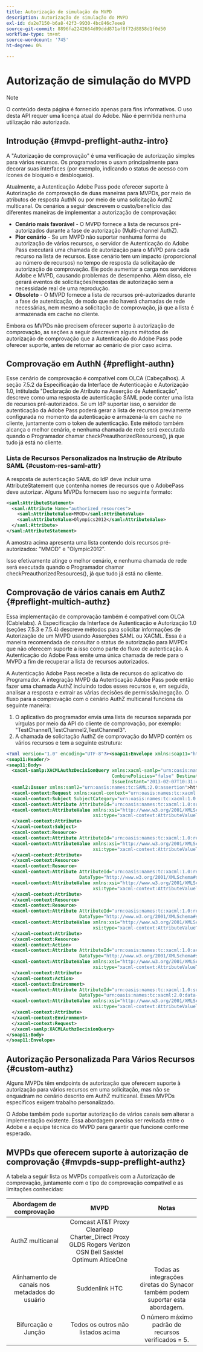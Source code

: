 ```yaml
---
title: Autorização de simulação do MVPD
description: Autorização de simulação do MVPD
exl-id: da2e7150-b6a8-42f3-9930-4bc846c7eee9
source-git-commit: 8896fa2242664d09ddd871af8f72d8858d1f0d50
workflow-type: tm+mt
source-wordcount: '745'
ht-degree: 0%

---
```


# Autorização de simulação do MVPD

>[!NOTE]
>
>O conteúdo desta página é fornecido apenas para fins informativos. O uso desta API requer uma licença atual do Adobe. Não é permitida nenhuma utilização não autorizada.

## Introdução {#mvpd-preflight-authz-intro}

A &quot;Autorização de comprovação&quot; é uma verificação de autorização simples para vários recursos. Os programadores o usam principalmente para decorar suas interfaces (por exemplo, indicando o status de acesso com ícones de bloqueio e desbloqueio).

Atualmente, a Autenticação Adobe Pass pode oferecer suporte à Autorização de comprovação de duas maneiras para MVPDs, por meio de atributos de resposta AuthN ou por meio de uma solicitação AuthZ multicanal.  Os cenários a seguir descrevem o custo/benefício das diferentes maneiras de implementar a autorização de comprovação:

* **Cenário mais favorável** - O MVPD fornece a lista de recursos pré-autorizados durante a fase de autorização (Multi-channel AuthZ).
* **Pior cenário** - Se um MVPD não suportar nenhuma forma de autorização de vários recursos, o servidor de Autenticação do Adobe Pass executará uma chamada de autorização para o MVPD para cada recurso na lista de recursos. Esse cenário tem um impacto (proporcional ao número de recursos) no tempo de resposta da solicitação de autorização de comprovação. Ele pode aumentar a carga nos servidores Adobe e MVPD, causando problemas de desempenho. Além disso, ele gerará eventos de solicitações/respostas de autorização sem a necessidade real de uma reprodução.
* **Obsoleto** - O MVPD fornece a lista de recursos pré-autorizados durante a fase de autenticação, de modo que não haverá chamadas de rede necessárias, nem mesmo a solicitação de comprovação, já que a lista é armazenada em cache no cliente.

Embora os MVPDs não precisem oferecer suporte à autorização de comprovação, as seções a seguir descrevem alguns métodos de autorização de comprovação que a Autenticação do Adobe Pass pode oferecer suporte, antes de retornar ao cenário de pior caso acima.

## Comprovação em AuthN {#preflight-authn}

Esse cenário de comprovação é compatível com OLCA (Cabeçalhos). A seção 7.5.2 da Especificação da Interface de Autenticação e Autorização 1.0, intitulada &quot;Declaração de Atributo na Asserção de Autenticação&quot;, descreve como uma resposta de autenticação SAML pode conter uma lista de recursos pré-autorizados. Se um IdP suportar isso, o servidor de autenticação da Adobe Pass poderá gerar a lista de recursos previamente configurada no momento da autenticação e armazená-la em cache no cliente, juntamente com o token de autenticação. Este método também alcança o melhor cenário, e nenhuma chamada de rede será executada quando o Programador chamar checkPreauthorizedResources(), já que tudo já está no cliente.

### Lista de Recursos Personalizados na Instrução de Atributo SAML {#custom-res-saml-attr}

A resposta de autenticação SAML do IdP deve incluir uma AttributeStatement que contenha nomes de recursos que o AdobePass deve autorizar.  Alguns MVPDs fornecem isso no seguinte formato:

```XML
<saml:AttributeStatement>
  <saml:Attribute Name="authorized_resources">
    <saml:AttributeValue>MMOD</saml:AttributeValue>
    <saml:AttributeValue>Olympics2012</saml:AttributeValue>
  </saml:Attribute>
</saml:AttributeStatement>
```

A amostra acima apresenta uma lista contendo dois recursos pré-autorizados: &quot;MMOD&quot; e &quot;Olympic2012&quot;.

Isso efetivamente atinge o melhor cenário, e nenhuma chamada de rede será executada quando o Programador chamar checkPreauthorizedResources(), já que tudo já está no cliente.

## Comprovação de vários canais em AuthZ {#preflight-multich-authz}

Essa implementação de comprovação também é compatível com OLCA (Cablelabs).  A Especificação da Interface de Autenticação e Autorização 1.0 (seções 7.5.3 e 7.5.4) descreve métodos para solicitar informações de Autorização de um MVPD usando Asserções SAML ou XACML. Essa é a maneira recomendada de consultar o status de autorização para MVPDs que não oferecem suporte a isso como parte do fluxo de autenticação. A Autenticação do Adobe Pass emite uma única chamada de rede para o MVPD a fim de recuperar a lista de recursos autorizados.


A Autenticação Adobe Pass recebe a lista de recursos do aplicativo do Programador. A integração MVPD da Autenticação Adobe Pass pode então fazer uma chamada AuthZ incluindo todos esses recursos e, em seguida, analisar a resposta e extrair as várias decisões de permissão/negação.  O fluxo para a comprovação com o cenário AuthZ multicanal funciona da seguinte maneira:

1. O aplicativo do programador envia uma lista de recursos separada por vírgulas por meio da API do cliente de comprovação, por exemplo: &quot;TestChannel1,TestChannel2,TestChannel3&quot;.
1. A chamada de solicitação AuthZ de comprovação do MVPD contém os vários recursos e tem a seguinte estrutura:

```XML
<?xml version="1.0" encoding="UTF-8"?><soap11:Envelope xmlns:soap11="http://schemas.xmlsoap.org/soap/envelope/"> 
<soap11:Header/> 
<soap11:Body> 
  <xacml-samlp:XACMLAuthzDecisionQuery xmlns:xacml-samlp="urn:oasis:names:tc:xacml:2.0:profile:saml2.0:v2:schema:protocol" 
                                       CombinePolicies="false" Destination="https://login.idpexmaple.net/" ID="_3576604f382455d6495f342d9e07b69c" 
                                       IssueInstant="2013-02-07T10:31:40.333Z" Version="2.0"> 
  <saml2:Issuer xmlns:saml2="urn:oasis:names:tc:SAML:2.0:assertion">https://saml.sp.auth-staging.adobe.com/on-behalf-of/TestDistributors</saml2:Issuer> 
  <xacml-context:Request xmlns:xacml-context="urn:oasis:names:tc:xacml:2.0:context:schema:os"> 
  <xacml-context:Subject SubjectCategory="urn:oasis:names:tc:xacml:1.0:subject-category:access-subject"> 
  <xacml-context:Attribute AttributeId="urn:oasis:names:tc:xacml:1.0:subject:subject-id" DataType="http://www.w3.org/2001/XMLSchema#string"> 
  <xacml-context:AttributeValue xmlns:xsi="http://www.w3.org/2001/XMLSchema-instance" 
                                xsi:type="xacml-context:AttributeValueType">VFZTAQEAABQCe[...]</xacml-context:AttributeValue> 
  </xacml-context:Attribute> 
  </xacml-context:Subject> 
  <xacml-context:Resource> 
  <xacml-context:Attribute AttributeId="urn:oasis:names:tc:xacml:1.0:resource:resource-id" DataType="http://www.w3.org/2001/XMLSchema#string"> 
  <xacml-context:AttributeValue xmlns:xsi="http://www.w3.org/2001/XMLSchema-instance" 
                                xsi:type="xacml-context:AttributeValueType">TestChannel1</xacml-context:AttributeValue> 
  </xacml-context:Attribute> 
  </xacml-context:Resource> 
  <xacml-context:Resource> 
  <xacml-context:Attribute AttributeId="urn:oasis:names:tc:xacml:1.0:resource:resource-id" 
                           DataType="http://www.w3.org/2001/XMLSchema#string"> 
  <xacml-context:AttributeValue xmlns:xsi="http://www.w3.org/2001/XMLSchema-instance" 
                                xsi:type="xacml-context:AttributeValueType">TestChannel2</xacml-context:AttributeValue> 
  </xacml-context:Attribute> 
  </xacml-context:Resource> 
  <xacml-context:Resource> 
  <xacml-context:Attribute AttributeId="urn:oasis:names:tc:xacml:1.0:resource:resource-id" 
                           DataType="http://www.w3.org/2001/XMLSchema#string"> 
  <xacml-context:AttributeValue xmlns:xsi="http://www.w3.org/2001/XMLSchema-instance"
                                xsi:type="xacml-context:AttributeValueType">TestChannel3</xacml-context:AttributeValue> 
  </xacml-context:Attribute> 
  </xacml-context:Resource> 
  <xacml-context:Action> 
  <xacml-context:Attribute AttributeId="urn:oasis:names:tc:xacml:1.0:action:action-id" 
                           DataType="http://www.w3.org/2001/XMLSchema#string"> 
  <xacml-context:AttributeValue xmlns:xsi="http://www.w3.org/2001/XMLSchema-instance" 
                                xsi:type="xacml-context:AttributeValueType">VIEW</xacml-context:AttributeValue> 
  </xacml-context:Attribute> 
  </xacml-context:Action> 
  <xacml-context:Environment> 
  <xacml-context:Attribute AttributeId="urn:oasis:names:tc:xacml:1.0:subject:authn-locality:ip-address" 
                           DataType="urn:oasis:names:tc:xacml:2.0:data-type:ipAddress"> 
  <xacml-context:AttributeValue xmlns:xsi="http://www.w3.org/2001/XMLSchema-instance" 
                                xsi:type="xacml-context:AttributeValueType">127.0.0.1</xacml-context:AttributeValue> 
  </xacml-context:Attribute> 
  </xacml-context:Environment> 
  </xacml-context:Request> 
  </xacml-samlp:XACMLAuthzDecisionQuery> 
</soap11:Body> 
</soap11:Envelope>
```

## Autorização Personalizada Para Vários Recursos {#custom-authz}

Alguns MVPDs têm endpoints de autorização que oferecem suporte à autorização para vários recursos em uma solicitação, mas não se enquadram no cenário descrito em AuthZ multicanal. Esses MVPDs específicos exigem trabalho personalizado.

O Adobe também pode suportar autorização de vários canais sem alterar a implementação existente.  Essa abordagem precisa ser revisada entre o Adobe e a equipe técnica do MVPD para garantir que funcione conforme esperado.

## MVPDs que oferecem suporte à autorização de comprovação {#mvpds-supp-preflight-authz}

A tabela a seguir lista os MVPDs compatíveis com a Autorização de comprovação, juntamente com o tipo de comprovação compatível e as limitações conhecidas:

| Abordagem de comprovação | MVPD | Notas |
|:-------------------------------:|:--------------------------------------------------------------------------------------------------------:|:------------------------------------------------------------------:|
| AuthZ multicanal | Comcast AT&amp;T Proxy Clearleap Charter_Direct Proxy GLDS Rogers Verizon OSN Bell Sasktel Optimum AlticeOne |                                                                    |
| Alinhamento de canais nos metadados do usuário | Suddenlink HTC | Todas as integrações diretas do Synacor também podem suportar esta abordagem. |
| Bifurcação e Junção | Todos os outros não listados acima | O número máximo padrão de recursos verificados = 5. |

<!--
![RelatedInformation]
>* [Logout](/help/authentication/usecase-mvpd-logout.md)
>* [Authorization](/help/authentication/authz-usecase.md)
>* [MVPD Integration Features](/help/authentication/mvpd-integr-features.md)
>* [MVPD User Metadata Exchange](/help/authentication/mvpd-user-metadata-exchng.md)
>* [Preflight Authorization - Programmer Integration Guide](/help/authentication/preflight-authz.md)
>* [AuthN and AuthZ Interface 1.0 Specification](https://www.cablelabs.com/specifications/CL-SP-AUTH1.0-I04-120621.pdf){target=_blank} 
-->
